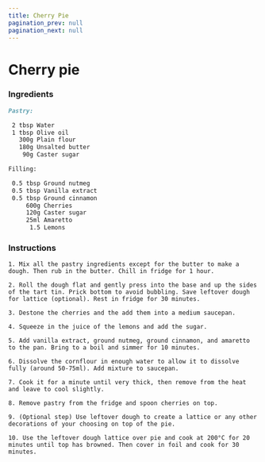 ```yaml
---
title: Cherry Pie
pagination_prev: null
pagination_next: null
---
```


# Cherry pie

### Ingredients

```markdown
Pastry:

 2 tbsp Water
 1 tbsp Olive oil
   300g Plain flour
   180g Unsalted butter
    90g Caster sugar

Filling:

 0.5 tbsp Ground nutmeg
 0.5 tbsp Vanilla extract
 0.5 tbsp Ground cinnamon
     600g Cherries
     120g Caster sugar
     25ml Amaretto
      1.5 Lemons
```

### Instructions

`1. Mix all the pastry ingredients except for the butter to make a dough. Then rub in the butter. Chill in fridge for 1 hour. `

`2. Roll the dough flat and gently press into the base and up the sides of the tart tin. Prick bottom to avoid bubbling. Save leftover dough for lattice (optional). Rest in fridge for 30 minutes.`

`3. Destone the cherries and the add them into a medium saucepan.`

`4. Squeeze in the juice of the lemons and add the sugar.`

`5. Add vanilla extract, ground nutmeg, ground cinnamon, and amaretto to the pan. Bring to a boil and simmer for 10 minutes.`

`6. Dissolve the cornflour in enough water to allow it to dissolve fully (around 50-75ml). Add mixture to saucepan.`

`7. Cook it for a minute until very thick, then remove from the heat and leave to cool slightly.`

`8. Remove pastry from the fridge and spoon cherries on top.`

`9. (Optional step) Use leftover dough to create a lattice or any other decorations of your choosing on top of the pie.`

`10. Use the leftover dough lattice over pie and cook at 200°C for 20 minutes until top has browned. Then cover in foil and cook for 30 minutes.`
